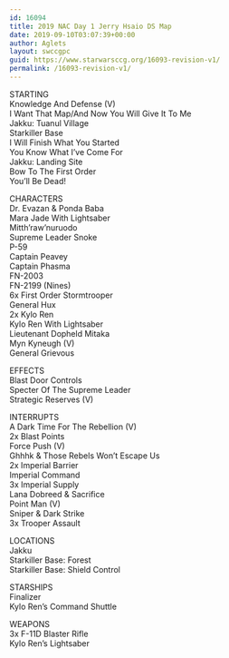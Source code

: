 ```yaml
---
id: 16094
title: 2019 NAC Day 1 Jerry Hsaio DS Map
date: 2019-09-10T03:07:39+00:00
author: Aglets
layout: swccgpc
guid: https://www.starwarsccg.org/16093-revision-v1/
permalink: /16093-revision-v1/
---
```

STARTING  
Knowledge And Defense (V)  
I Want That Map/And Now You Will Give It To Me  
Jakku: Tuanul Village  
Starkiller Base  
I Will Finish What You Started  
You Know What I&#8217;ve Come For  
Jakku: Landing Site  
Bow To The First Order  
You&#8217;ll Be Dead!

CHARACTERS  
Dr. Evazan & Ponda Baba  
Mara Jade With Lightsaber  
Mitth&#8217;raw&#8217;nuruodo  
Supreme Leader Snoke  
P-59  
Captain Peavey  
Captain Phasma  
FN-2003  
FN-2199 (Nines)  
6x First Order Stormtrooper  
General Hux  
2x Kylo Ren  
Kylo Ren With Lightsaber  
Lieutenant Dopheld Mitaka  
Myn Kyneugh (V)  
General Grievous

EFFECTS  
Blast Door Controls  
Specter Of The Supreme Leader  
Strategic Reserves (V)

INTERRUPTS  
A Dark Time For The Rebellion (V)  
2x Blast Points  
Force Push (V)  
Ghhhk & Those Rebels Won&#8217;t Escape Us  
2x Imperial Barrier  
Imperial Command  
3x Imperial Supply  
Lana Dobreed & Sacrifice  
Point Man (V)  
Sniper & Dark Strike  
3x Trooper Assault

LOCATIONS  
Jakku  
Starkiller Base: Forest  
Starkiller Base: Shield Control

STARSHIPS  
Finalizer  
Kylo Ren&#8217;s Command Shuttle

WEAPONS  
3x F-11D Blaster Rifle  
Kylo Ren&#8217;s Lightsaber